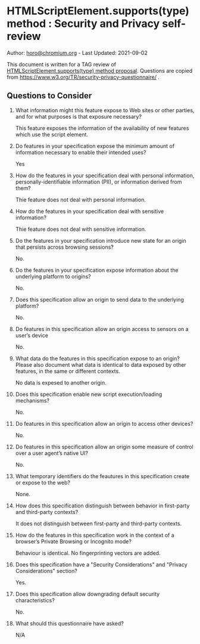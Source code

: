 # HTMLScriptElement.supports(type) method : Security and Privacy self-review

Author: horo@chromium.org - Last Updated: 2021-09-02

This document is written for a TAG review of [HTMLScriptElement.supports(type) method proposal](script_element_supports.md).
Questions are copied from https://www.w3.org/TR/security-privacy-questionnaire/ . 

## Questions to Consider


1.  What information might this feature expose to Web sites or other parties, and for what purposes is that exposure necessary?

    This feature exposes the information of the availability of new features which use the script element.

1.  Do features in your specification expose the minimum amount of information necessary to enable their intended uses?

    Yes

1.  How do the features in your specification deal with personal information, personally-identifiable information (PII), or information derived from them?

    Thie feature does not deal with personal information.

1.  How do the features in your specification deal with sensitive information?
 
    Thie feature does not deal with sensitive information.

1.  Do the features in your specification introduce new state for an origin that persists across browsing sessions?

    No.

1.  Do the features in your specification expose information about the underlying platform to origins?

    No.

1.  Does this specification allow an origin to send data to the underlying platform?

    No.

1.  Do features in this specification allow an origin access to sensors on a user’s device

    No.

1.  What data do the features in this specification expose to an origin? Please also document what data is identical to data exposed by other features, in the same or different contexts.

    No data is expesed to another origin.
 
1.  Does this specification enable new script execution/loading mechanisms?

    No.

1.  Do features in this specification allow an origin to access other devices?

    No.

1.  Do features in this specification allow an origin some measure of control over a user agent’s native UI?

    No.

1.  What temporary identifiers do the feautures in this specification create or expose to the web?

    None.

1.  How does this specification distinguish between behavior in first-party and third-party contexts?

    It does not distinguish between first-party and third-party contexts.

1.  How do the features in this specification work in the context of a browser’s Private Browsing or Incognito mode?

    Behaviour is identical. No fingerprinting vectors are added.

1.  Does this specification have a "Security Considerations" and "Privacy Considerations" section?

    Yes.

1.  Does this specification allow downgrading default security characteristics?

    No.

1.  What should this questionnaire have asked?

    N/A
